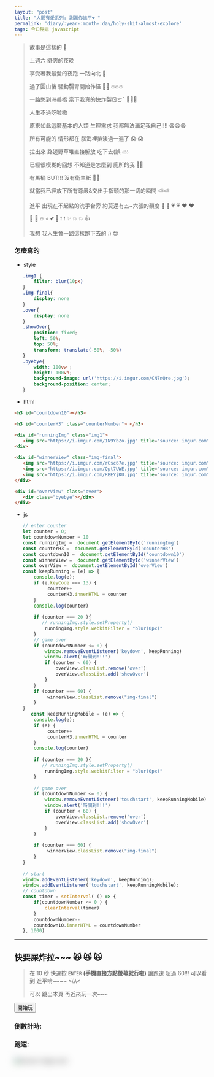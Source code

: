 ```yaml
---
layout: "post"
title: "人間有愛系列: 謝謝你進平❤️ "
permalink: 'diary/:year-:month-:day/holy-shit-almost-explore'
tags: 今日隨意 javascript
---
```


> 故事是這樣的 :crescent_moon:
>
> 上週六 舒爽的夜晚  
> 
> 享受著我最愛的夜跑 一路向北 :musical_note:
>
> 過了圓山後 騷動腸胃開始作怪 :dash::dash: :fire::fire::fire:
> 
> 一路憋到洲美橋 當下我真的快炸裂ㄖㄜˉ  :shit::shit::shit:
> 
> 人生不過吃啦撒 
>
> 原來如此這麼基本的人類 生理需求 我都無法滿足我自己!!!!  :weary::weary::weary:
>
> 所有可能的 情形都在 腦海裡排演過一遍了 :scream: :scream:
>
> 拉出來 路邊野草堆直接解放 吃下去(誤 :droplet::droplet::droplet:
>
> 已經很模糊的回想 不知道是怎麼到 廁所的我 :facepunch::facepunch:
>
> 有馬桶 BUT!!! 沒有衛生紙 :baby_chick::baby_chick:
>
> 就當我已經放下所有尊嚴&交出手指頭的那一切的瞬間 :partly_sunny::partly_sunny:
>
> 進平 出現在不起點的洗手台旁 約莫還有五~六張的額度 :gift_heart: :gift_heart: :heartpulse: :heartpulse: :heart: :heart:
> 
> :dash: :dash: :fire: :star: :two_hearts: :dash: :exclamation: :exclamation: :sparkles: :boom: :boom: :+1:
>
> 我想 我人生會一路這樣跑下去的 :) :sunglasses:
 
<style>
.img1 {
    filter: blur(10px)
}

.img-final{
    display: none
}

.over{
    display: none
}

.showOver{
    position: fixed;
    left: 50%;
    top: 50%;
    transform: translate(-50%, -50%)
}

.byebye{
    width: 100vw ;
    height: 100vh;
    background-image: url('https://i.imgur.com/CN7nQre.jpg');
    background-position: center;
}
</style>


### 怎麼寫的

- style

~~~css
   .img1 {
       filter: blur(10px)
   }
   .img-final{
       display: none
   }
   .over{
       display: none
   }
   .showOver{
       position: fixed;
       left: 50%;
       top: 50%;
       transform: translate(-50%, -50%)
   }
   .byebye{
       width: 100vw ;
       height: 100vh;
       background-image: url('https://i.imgur.com/CN7nQre.jpg');
       background-position: center;
   }
~~~

- html

~~~html
<h3 id="countdown10"></h3>

<h3 id="counterH3" class="counterNumber"> </h3>

<div id="runningImg" class="img1">
   <img src="https://i.imgur.com/1N9YbZo.jpg" title="source: imgur.com" />
<div>

<div id="winnerView" class="img-final">
   <img src="https://i.imgur.com/rCsc67e.jpg" title="source: imgur.com" />
   <img src="https://i.imgur.com/Qpt7UWE.jpg" title="source: imgur.com" />
   <img src="https://i.imgur.com/RBEYjKU.jpg" title="source: imgur.com" />
</div>

<div id="overView" class="over">
   <div class="byebye"></div>
</div>
~~~

- js

~~~javascript
   // enter counter
   let counter = 0;
   let countdownNumber = 10
   const runningImg =  document.getElementById('runningImg')
   const counterH3 =  document.getElementById('counterH3')
   const countdown10 =  document.getElementById('countdown10')
   const winnerView =  document.getElementById('winnerView')
   const overView =  document.getElementById('overView')
   const keepRunning = (e) => {
       console.log(e);
       if (e.keyCode === 13) {
            counter++
            counterH3.innerHTML = counter
       }
       console.log(counter)
      
       if (counter === 20 ){
          // runningImg.style.setProperty()
           runningImg.style.webkitFilter = "blur(0px)"
       }
       // game over
       if (countdownNumber <= 0) {
           window.removeEventListener('keydown', keepRunning)
           window.alert('時間到!!!')
           if (counter < 60) {
               overView.classList.remove('over')
               overView.classList.add('showOver')
           }
       }
       if (counter === 60) {
            winnerView.classList.remove("img-final")
       }
   }
      const keepRunningMobile = (e) => {
       console.log(e);
       if (e) {
            counter++
            counterH3.innerHTML = counter
       }
       console.log(counter)
      
       if (counter === 20 ){
          // runningImg.style.setProperty()
           runningImg.style.webkitFilter = "blur(0px)"
       }
      
       // game over
       if (countdownNumber <= 0) {
           window.removeEventListener('touchstart', keepRunningMobile)
           window.alert('時間到!!!')
           if (counter < 60) {
               overView.classList.remove('over')
               overView.classList.add('showOver')
           }
       }
   
       if (counter === 60) {
            winnerView.classList.remove("img-final")
       }
   }
   
   // start
   window.addEventListener('keydown', keepRunning);
   window.addEventListener('touchstart', keepRunningMobile);
   // countdown
   const timer = setInterval( () => {
       if(countdownNumber <= 0 ) {
           clearInterval(timer)
       }
       countdownNumber--
       countdown10.innerHTML = countdownNumber 
   }, 1000)
~~~


--- 


## 快要屎炸拉~~~ :scream_cat: :scream_cat: :scream_cat:

> 在 10 秒 快速按 `ENTER` **(手機直接方點螢幕就行啦)** 讓跑速 超過 60!!! 可以看到 進平唷~~~~ >\\\\\\\<
>
> 可以 跳出本頁 再近來玩一次~~~
>

<button onclick="startPlay()" id="playButton">開始玩</button>

### 倒數計時:
<h3 id="countdown10"></h3>

### 跑速:
<h3 id="counterH3" class="counterNumber"> </h3>

<div id="runningImg" class="img1">
   <img src="https://i.imgur.com/1N9YbZo.jpg" title="source: imgur.com" />
<div>

<div id="winnerView" class="img-final">
   <img src="https://i.imgur.com/rCsc67e.jpg" title="source: imgur.com" />
   <img src="https://i.imgur.com/Qpt7UWE.jpg" title="source: imgur.com" />
   <img src="https://i.imgur.com/RBEYjKU.jpg" title="source: imgur.com" />
</div>

<div id="overView" class="over">
   <div class="byebye"></div>
</div>


<script>
// enter counter
let counter = 0;
let countdownNumber = 10
const runningImg =  document.getElementById('runningImg')
const counterH3 =  document.getElementById('counterH3')
const countdown10 =  document.getElementById('countdown10')
const winnerView =  document.getElementById('winnerView')
const overView =  document.getElementById('overView')
const playButton = document.getElementById('playButton')


const keepRunning = (e) => {
    if (e.keyCode === 13) {
         counter++
         counterH3.innerHTML = counter
    }
   
    if (counter === 20 ){
       // runningImg.style.setProperty()
        runningImg.style.webkitFilter = "blur(0px)"
    }
   
    // game over
    if (countdownNumber <= 0) {
        window.removeEventListener('keydown', keepRunning)
        window.alert('時間到!!!')
        if (counter < 60) {
            overView.classList.remove('over')
            overView.classList.add('showOver')
        }
    }

    if (counter === 60) {
         winnerView.classList.remove("img-final")
    }
}


const keepRunningMobile = (e) => {
    if (e) {
         counter++
         counterH3.innerHTML = counter
    }
   
    if (counter === 20 ){
       // runningImg.style.setProperty()
        runningImg.style.webkitFilter = "blur(0px)"
    }
   
    // game over
    if (countdownNumber <= 0) {
        window.removeEventListener('touchstart', keepRunningMobile)
        if (counter < 60) {
            overView.classList.remove('over')
            overView.classList.add('showOver')
        }
    }

    if (counter === 60) {
         winnerView.classList.remove("img-final")
    }
}



const startPlay = () => {
// hide button
playButton.style.display= "none";

// start
window.addEventListener('keydown', keepRunning);
window.addEventListener('touchstart', keepRunningMobile);

// countdown
const timer = setInterval( () => {
    if(countdownNumber <= 0 ) {
        clearInterval(timer)
    }
    countdownNumber--
    countdown10.innerHTML = countdownNumber 
}, 1000)
}
</script>